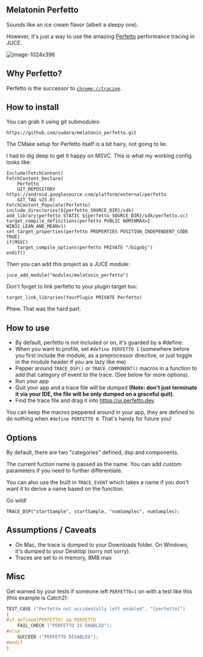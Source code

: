 ## Melatonin Perfetto

Sounds like an ice cream flavor (albeit a sleepy one).

However, it's just a way to use the amazing [Perfetto](http://perfetto.dev) performance tracing in JUCE.

![image-1024x396](https://user-images.githubusercontent.com/472/180338251-ce3c5814-ff9c-4fbb-a8c0-9caefc2f34dc.png)

## Why Perfetto?

Perfetto is the successor to [`chrome://tracing`](https://slack.engineering/chrome-tracing-for-fun-and-profit/). 

## How to install

You can grab it using git submodules:

```
https://github.com/sudara/melatonin_perfetto.git
```

The CMake setup for Perfetto itself is a bit hairy, not going to lie. 

I had to dig deep to get it happy on MSVC. This is what my working config looks like:

```
Include(FetchContent)
FetchContent_Declare(
    Perfetto
    GIT_REPOSITORY https://android.googlesource.com/platform/external/perfetto
    GIT_TAG v25.0)
FetchContent_Populate(Perfetto)
include_directories(${perfetto_SOURCE_DIR}/sdk)
add_library(perfetto STATIC ${perfetto_SOURCE_DIR}/sdk/perfetto.cc)
target_compile_definitions(perfetto PUBLIC NOMINMAX=1 WIN32_LEAN_AND_MEAN=1)
set_target_properties(perfetto PROPERTIES POSITION_INDEPENDENT_CODE TRUE)
if(MSVC)
    target_compile_options(perfetto PRIVATE "/bigobj")
endif()
```

Then you can add this project as a JUCE module:

```
juce_add_module("modules/melatonin_perfetto")
```

Don't forget to link perfetto to your plugin target too:
```
target_link_libraries(YourPlugin PRIVATE Perfetto)
```

Phew. That was the hard part.

## How to use

* By default, perfetto is not included or on, it's guarded by a #define.
* When you want to profile, set `#define PERFETTO 1` (somewhere before you first include the module, as a preprocessor directive, or just toggle in the module header if you are lazy like me)
* Pepper around `TRACE_DSP()` or `TRACE_COMPONENT()` macros in a function to add that category of event to the trace. (See below for more options).
* Run your app
* Quit your app and a trace file will be dumped **(Note: don't just terminate it via your IDE, the file will be only dumped on a graceful quit)**.
* Find the trace file and drag it into https://ui.perfetto.dev

You can keep the macros peppered around in your app, they are defined to do nothing when `#define PERFETTO 0`. That's handy for future you!

## Options

By default, there are two "categories" defined, dsp and components. 

The current fuction name is passed as the name. You can add custom parameters if you need to further differentiate. 

You can also use the built in `TRACE_EVENT` which takes a name if you don't want it to derive a name based on the function.

Go wild! 

```
TRACE_DSP("startSample", startSample, "numSamples", numSamples);
```

## Assumptions / Caveats

* On Mac, the trace is dumped to your Downloads folder. On Windows, it's dumped to your Desktop (sorry not sorry).
* Traces are set to in memory, 8MB max

## Misc

Get warned by your tests if someone left `PERFETTO=1` on with a test like this (this example is Catch2):

```c++
TEST_CASE ("Perfetto not accidentally left enabled", "[perfetto]")
{
#if defined(PERFETTO) && PERFETTO
    FAIL_CHECK ("PERFETTO IS ENABLED");
#else
    SUCCEED ("PERFETTO DISABLED");
#endif
}
```

